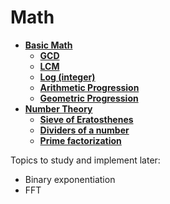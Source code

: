 # Math
- **[Basic Math](/math/basic-math)**
  - **[GCD](/math/basic-math/gcd.cpp)**
  - **[LCM](/math/basic-math/lcm.cpp)**
  - **[Log (integer)](/math/basic-math/log-int.cpp)**
  - **[Arithmetic Progression](/math/basic-math/arithmetic-progression.cpp)**
  - **[Geometric Progression](/math/basic-math/geometric-progression.cpp)**
- **[Number Theory](/math/number-theory)**
  - **[Sieve of Eratosthenes](/math/number-theory/sieve-of-eratosthenes.cpp)**
  - **[Dividers of a number](/math/number-theory/get-dividers.cpp)**
  - **[Prime factorization](/math/number-theory/prime-factorization.cpp)**

Topics to study and implement later:
- Binary exponentiation
- FFT
